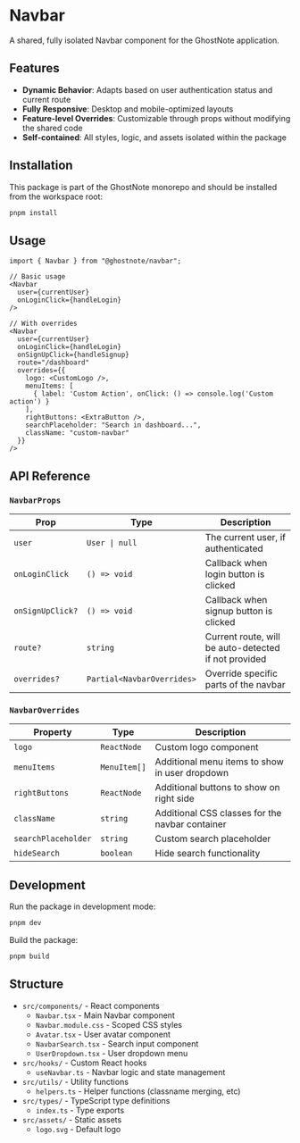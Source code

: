 # Navbar

A shared, fully isolated Navbar component for the GhostNote application.

## Features

- **Dynamic Behavior**: Adapts based on user authentication status and current route
- **Fully Responsive**: Desktop and mobile-optimized layouts
- **Feature-level Overrides**: Customizable through props without modifying the shared code
- **Self-contained**: All styles, logic, and assets isolated within the package

## Installation

This package is part of the GhostNote monorepo and should be installed from the workspace root:

```bash
pnpm install
```

## Usage

```tsx
import { Navbar } from "@ghostnote/navbar";

// Basic usage
<Navbar
  user={currentUser}
  onLoginClick={handleLogin}
/>

// With overrides
<Navbar
  user={currentUser}
  onLoginClick={handleLogin}
  onSignUpClick={handleSignup}
  route="/dashboard"
  overrides={{
    logo: <CustomLogo />,
    menuItems: [
      { label: 'Custom Action', onClick: () => console.log('Custom action') }
    ],
    rightButtons: <ExtraButton />,
    searchPlaceholder: "Search in dashboard...",
    className: "custom-navbar"
  }}
/>
```

## API Reference

### `NavbarProps`

| Prop             | Type                       | Description                                          |
| ---------------- | -------------------------- | ---------------------------------------------------- |
| `user`           | `User \| null`             | The current user, if authenticated                   |
| `onLoginClick`   | `() => void`               | Callback when login button is clicked                |
| `onSignUpClick?` | `() => void`               | Callback when signup button is clicked               |
| `route?`         | `string`                   | Current route, will be auto-detected if not provided |
| `overrides?`     | `Partial<NavbarOverrides>` | Override specific parts of the navbar                |

### `NavbarOverrides`

| Property            | Type         | Description                                     |
| ------------------- | ------------ | ----------------------------------------------- |
| `logo`              | `ReactNode`  | Custom logo component                           |
| `menuItems`         | `MenuItem[]` | Additional menu items to show in user dropdown  |
| `rightButtons`      | `ReactNode`  | Additional buttons to show on right side        |
| `className`         | `string`     | Additional CSS classes for the navbar container |
| `searchPlaceholder` | `string`     | Custom search placeholder                       |
| `hideSearch`        | `boolean`    | Hide search functionality                       |

## Development

Run the package in development mode:

```bash
pnpm dev
```

Build the package:

```bash
pnpm build
```

## Structure

- `src/components/` - React components
  - `Navbar.tsx` - Main Navbar component
  - `Navbar.module.css` - Scoped CSS styles
  - `Avatar.tsx` - User avatar component
  - `NavbarSearch.tsx` - Search input component
  - `UserDropdown.tsx` - User dropdown menu
- `src/hooks/` - Custom React hooks
  - `useNavbar.ts` - Navbar logic and state management
- `src/utils/` - Utility functions
  - `helpers.ts` - Helper functions (classname merging, etc)
- `src/types/` - TypeScript type definitions
  - `index.ts` - Type exports
- `src/assets/` - Static assets
  - `logo.svg` - Default logo
